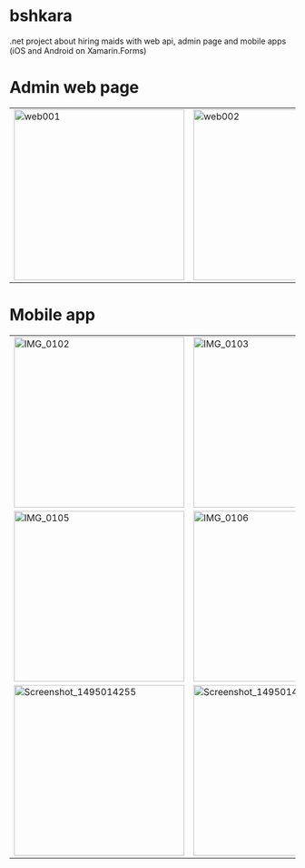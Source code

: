 # bshkara
.net project about hiring maids with web api, admin page and mobile apps (iOS and Android on Xamarin.Forms)

# Admin web page
<table>
<tr>
 <td><img height=300 src='https://s24.postimg.org/53w3ddjyd/web001.png' border='0' alt="web001"/></td>
 <td><img height=300  src='https://s24.postimg.org/67g7pc4lh/web002.png' border='0' alt="web002"/></td>
</tr>
</table>

# Mobile app
<table>
<tr>
 <td><img width=300 src='https://s15.postimg.org/jz0632rpn/IMG_0102.png' border='0' alt="IMG_0102"/> </td>
 <td><img width=300 src='https://s15.postimg.org/jarbk4szv/IMG_0103.png' border='0' alt="IMG_0103"/></td>
 <td><img width=300 src='https://s15.postimg.org/oaors2ymj/IMG_0104.png' border='0' alt="IMG_0104"/></td>
</tr>
<tr>
 <td><img width=300 src='https://s15.postimg.org/8qhe1joi3/IMG_0105.png' border='0' alt="IMG_0105"/></td>
 <td><img width=300 src='https://s15.postimg.org/efxmluuob/IMG_0106.png' border='0' alt="IMG_0106"/></td>
 <td><img width=300 src='https://s15.postimg.org/lkffuw1xn/IMG_0107.png' border='0' alt="IMG_0107"/></td>
</tr>
<tr>
 <td><img width=300 src='https://s15.postimg.org/f80al1yvf/Screenshot_1495014255.png' border='0' alt="Screenshot_1495014255"/></td>
 <td><img width=300 src='https://s15.postimg.org/cs32ky66j/Screenshot_1495014268.png' border='0' alt="Screenshot_1495014268"/></td>
 <td></td>
</tr>
</table>






